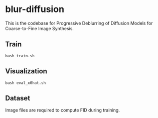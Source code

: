 # blur-diffusion
This is the codebase for Progressive Deblurring of Diffusion Models for Coarse-to-Fine Image Synthesis.
## Train
```bash train.sh```
## Visualization
```bash eval_x0hat.sh```
## Dataset
Image files are required to compute FID during training.
